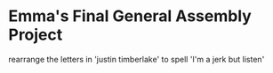 # Emma's Final General Assembly Project

rearrange the letters in 'justin timberlake' to spell 'I'm a jerk but listen'
